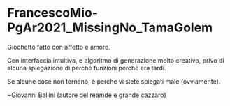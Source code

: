 # FrancescoMio-PgAr2021_MissingNo_TamaGolem

Giochetto fatto con affetto e amore.

Con interfaccia intuitiva, e algoritmo di generazione molto creativo, privo di alcuna spiegazione di perché funzioni perchè era tardi.

Se alcune cose non tornano, è perchè vi siete spiegati male (ovviamente).
  
~Giovanni Ballini (autore del reamde e grande cazzaro)

